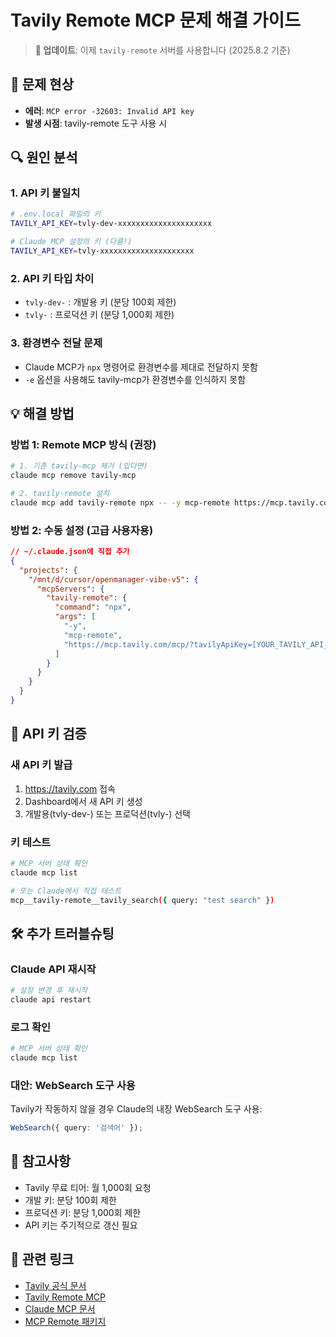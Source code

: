 # Tavily Remote MCP 문제 해결 가이드

> **📍 업데이트**: 이제 `tavily-remote` 서버를 사용합니다 (2025.8.2 기준)

## 🚨 문제 현상

- **에러**: `MCP error -32603: Invalid API key`
- **발생 시점**: tavily-remote 도구 사용 시

## 🔍 원인 분석

### 1. API 키 불일치

```bash
# .env.local 파일의 키
TAVILY_API_KEY=tvly-dev-xxxxxxxxxxxxxxxxxxxxx

# Claude MCP 설정의 키 (다름!)
TAVILY_API_KEY=tvly-xxxxxxxxxxxxxxxxxxxxx
```

### 2. API 키 타입 차이

- `tvly-dev-` : 개발용 키 (분당 100회 제한)
- `tvly-` : 프로덕션 키 (분당 1,000회 제한)

### 3. 환경변수 전달 문제

- Claude MCP가 `npx` 명령어로 환경변수를 제대로 전달하지 못함
- `-e` 옵션을 사용해도 tavily-mcp가 환경변수를 인식하지 못함

## 💡 해결 방법

### 방법 1: Remote MCP 방식 (권장)

```bash
# 1. 기존 tavily-mcp 제거 (있다면)
claude mcp remove tavily-mcp

# 2. tavily-remote 설치
claude mcp add tavily-remote npx -- -y mcp-remote https://mcp.tavily.com/mcp/?tavilyApiKey=[YOUR_TAVILY_API_KEY]
```

### 방법 2: 수동 설정 (고급 사용자용)

```json
// ~/.claude.json에 직접 추가
{
  "projects": {
    "/mnt/d/cursor/openmanager-vibe-v5": {
      "mcpServers": {
        "tavily-remote": {
          "command": "npx",
          "args": [
            "-y",
            "mcp-remote",
            "https://mcp.tavily.com/mcp/?tavilyApiKey=[YOUR_TAVILY_API_KEY]"
          ]
        }
      }
    }
  }
}
```

## 🔑 API 키 검증

### 새 API 키 발급

1. https://tavily.com 접속
2. Dashboard에서 새 API 키 생성
3. 개발용(tvly-dev-) 또는 프로덕션(tvly-) 선택

### 키 테스트

```bash
# MCP 서버 상태 확인
claude mcp list

# 또는 Claude에서 직접 테스트
mcp__tavily-remote__tavily_search({ query: "test search" })
```

## 🛠️ 추가 트러블슈팅

### Claude API 재시작

```bash
# 설정 변경 후 재시작
claude api restart
```

### 로그 확인

```bash
# MCP 서버 상태 확인
claude mcp list
```

### 대안: WebSearch 도구 사용

Tavily가 작동하지 않을 경우 Claude의 내장 WebSearch 도구 사용:

```typescript
WebSearch({ query: '검색어' });
```

## 📝 참고사항

- Tavily 무료 티어: 월 1,000회 요청
- 개발 키: 분당 100회 제한
- 프로덕션 키: 분당 1,000회 제한
- API 키는 주기적으로 갱신 필요

## 🔗 관련 링크

- [Tavily 공식 문서](https://docs.tavily.com)
- [Tavily Remote MCP](https://mcp.tavily.com)
- [Claude MCP 문서](https://docs.anthropic.com/en/docs/claude-code/mcp)
- [MCP Remote 패키지](https://www.npmjs.com/package/mcp-remote)

